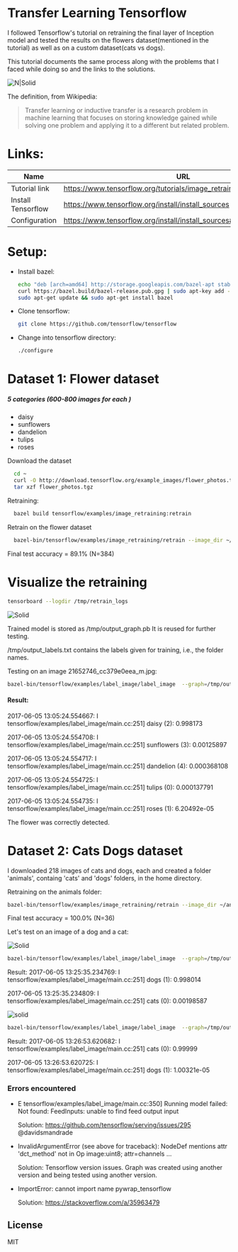 # Transfer Learning Tensorflow

I followed Tensorflow's tutorial on retraining the final layer of Inception model and tested the results on the flowers dataset(mentioned in the tutorial) as well as on a custom dataset(cats vs dogs).

This tutorial documents the same process along with the problems that I faced while doing so and the links to the solutions.


![N|Solid](https://encrypted-tbn0.gstatic.com/images?q=tbn:ANd9GcRdjFiBlkV6tyAEE_nhizN1lJGWXwNJx1Y9CWBrUWvYUuIu_6hu)

The definition, from Wikipedia:
>Transfer learning or inductive transfer is a research problem in machine learning that focuses on storing knowledge gained while solving one problem and applying it to a different but related problem.

# Links:
| Name | URL |
| ------ | ------ |
| Tutorial link| https://www.tensorflow.org/tutorials/image_retraining |
| Install Tensorflow | https://www.tensorflow.org/install/install_sources|
| Configuration | https://www.tensorflow.org/install/install_sources#ConfigureInstallation |

# Setup:

- Install bazel:
	```sh
   echo "deb [arch=amd64] http://storage.googleapis.com/bazel-apt stable jdk1.8" | sudo tee/etc/apt/sources.list.d/bazel.list
   curl https://bazel.build/bazel-release.pub.gpg | sudo apt-key add -
   sudo apt-get update && sudo apt-get install bazel
    ```
- Clone tensorflow:
  ```sh
  git clone https://github.com/tensorflow/tensorflow 
  ```	
- Change into tensorflow directory:
  ```sh
  ./configure
  ```
  
# Dataset 1: Flower dataset
##### 5 categories (600-800 images for each )
- daisy
- sunflowers
- dandelion
- tulips
- roses

Download the dataset
```sh
  cd ~
  curl -O http://download.tensorflow.org/example_images/flower_photos.tgz
  tar xzf flower_photos.tgz
```

Retraining:
```sh
  bazel build tensorflow/examples/image_retraining:retrain
```

Retrain on the flower dataset
```sh
  bazel-bin/tensorflow/examples/image_retraining/retrain --image_dir ~/flower_photos 
```

Final test accuracy = 89.1% (N=384)

# Visualize the retraining

```sh
tensorboard --logdir /tmp/retrain_logs
```
![Solid](https://github.com/HusainZafar/TransferLearningTutorial/blob/master/Visualize.png?raw=true)

Trained model is stored as /tmp/output_graph.pb
It is reused for further testing.

/tmp/output_labels.txt contains the labels given for training, i.e., the folder names.

Testing on an image 21652746_cc379e0eea_m.jpg:

```sh
bazel-bin/tensorflow/examples/label_image/label_image  --graph=/tmp/output_graph.pb --labels=/tmp/output_labels.txt  --output_layer=final_result  --image=$HOME/Downloads/flower_photos/daisy/21652746_cc379e0eea_m.jpg --input_layer=Mul
```

#### Result:
2017-06-05 13:05:24.554667: I tensorflow/examples/label_image/main.cc:251] daisy (2): 0.998173

2017-06-05 13:05:24.554708: I tensorflow/examples/label_image/main.cc:251] sunflowers (3): 0.00125897

2017-06-05 13:05:24.554717: I tensorflow/examples/label_image/main.cc:251] dandelion (4): 0.000368108

2017-06-05 13:05:24.554725: I tensorflow/examples/label_image/main.cc:251] tulips (0): 0.000137791

2017-06-05 13:05:24.554735: I tensorflow/examples/label_image/main.cc:251] roses (1): 6.20492e-05

The flower was correctly detected.

# Dataset 2: Cats Dogs dataset
I downloaded 218 images of cats and dogs, each and created a folder 'animals', containg 'cats' and 'dogs' folders, in the home directory.

Retraining on the animals folder:
```sh
bazel-bin/tensorflow/examples/image_retraining/retrain --image_dir ~/animals
```
Final test accuracy = 100.0% (N=36)

Let's test on an image of a dog and a cat:

![Solid](https://github.com/HusainZafar/TransferLearningTutorial/blob/master/animals/dogs/132.jpg?raw=true)
```sh
bazel-bin/tensorflow/examples/label_image/label_image  --graph=/tmp/output_graph.pb --labels=/tmp/output_labels.txt  --output_layer=final_result  --image=$HOME/Pictures/132.jpg --input_layer=Mul
```
Result:
2017-06-05 13:25:35.234769: I tensorflow/examples/label_image/main.cc:251] dogs (1): 0.998014

2017-06-05 13:25:35.234809: I tensorflow/examples/label_image/main.cc:251] cats (0): 0.00198587

![solid](https://github.com/HusainZafar/TransferLearningTutorial/blob/master/animals/cats/117.jpg?raw=true)

```sh
bazel-bin/tensorflow/examples/label_image/label_image  --graph=/tmp/output_graph.pb --labels=/tmp/output_labels.txt  --output_layer=final_result  --image=$HOME/Pictures/117.jpg --input_layer=Mul
```
Result:
2017-06-05 13:26:53.620682: I tensorflow/examples/label_image/main.cc:251] cats (0): 0.99999

2017-06-05 13:26:53.620725: I tensorflow/examples/label_image/main.cc:251] dogs (1): 1.00321e-05

### Errors encountered
- E tensorflow/examples/label_image/main.cc:350] Running model failed: Not found: FeedInputs: unable to     find feed output input
 
  Solution: https://github.com/tensorflow/serving/issues/295  @davidsmandrade

- InvalidArgumentError (see above for traceback): NodeDef mentions attr 'dct_method' not in Op image:uint8; attr=channels ...
 
  Solution: Tensorflow version issues. Graph was created using another version and being tested using another version.
- ImportError: cannot import name pywrap_tensorflow

  Solution: https://stackoverflow.com/a/35963479

License
----

MIT
